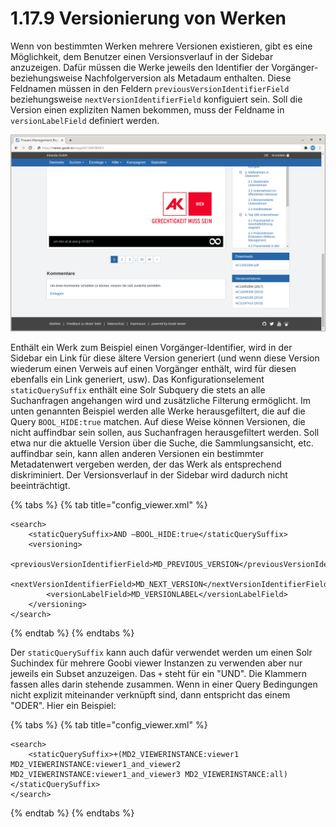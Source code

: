 # 1.17.9 Versionierung von Werken

Wenn von bestimmten Werken mehrere Versionen existieren, gibt es eine Möglichkeit, dem Benutzer einen Versionsverlauf in der Sidebar anzuzeigen. Dafür müssen die Werke jeweils den Identifier der Vorgänger- beziehungsweise Nachfolgerversion als Metadaum enthalten. Diese Feldnamen müssen in den Feldern `previousVersionIdentifierField` beziehungsweise `nextVersionIdentifierField` konfiguiert sein. Soll die Version einen expliziten Namen bekommen, muss der Feldname in `versionLabelField` definiert werden.

![Die Versionshistorie wird in der Sidebar angezeigt](../../../.gitbook/assets/conf_1.17.9_and_1.30.png)

Enthält ein Werk zum Beispiel einen Vorgänger-Identifier, wird in der Sidebar ein Link für diese ältere Version generiert \(und wenn diese Version wiederum einen Verweis auf einen Vorgänger enthält, wird für diesen ebenfalls ein Link generiert, usw\). Das Konfigurationselement `staticQuerySuffix` enthält eine Solr Subquery die stets an alle Suchanfragen angehangen wird und zusätzliche Filterung ermöglicht. Im unten genannten Beispiel werden alle Werke herausgefiltert, die auf die Query `BOOL_HIDE:true` matchen. Auf diese Weise können Versionen, die nicht auffindbar sein sollen, aus Suchanfragen herausgefiltert werden. Soll etwa nur die aktuelle Version über die Suche, die Sammlungsansicht, etc. auffindbar sein, kann allen anderen Versionen ein bestimmter Metadatenwert vergeben werden, der das Werk als entsprechend diskriminiert. Der Versionsverlauf in der Sidebar wird dadurch nicht beeinträchtigt.

{% tabs %}
{% tab title="config\_viewer.xml" %}
```markup
<search>
    <staticQuerySuffix>AND –BOOL_HIDE:true</staticQuerySuffix>
    <versioning>
        <previousVersionIdentifierField>MD_PREVIOUS_VERSION</previousVersionIdentifierField>
        <nextVersionIdentifierField>MD_NEXT_VERSION</nextVersionIdentifierField>
        <versionLabelField>MD_VERSIONLABEL</versionLabelField>
    </versioning>
</search>
```
{% endtab %}
{% endtabs %}

Der `staticQuerySuffix` kann auch dafür verwendet werden um einen Solr Suchindex für mehrere Goobi viewer Instanzen zu verwenden aber nur jeweils ein Subset anzuzeigen. Das `+` steht für ein "UND". Die Klammern fassen alles darin stehende zusammen. Wenn in einer Query Bedingungen nicht explizit miteinander verknüpft sind, dann entspricht das einem "ODER". Hier ein Beispiel:

{% tabs %}
{% tab title="config\_viewer.xml" %}
```markup
<search>
    <staticQuerySuffix>+(MD2_VIEWERINSTANCE:viewer1 MD2_VIEWERINSTANCE:viewer1_and_viewer2 MD2_VIEWERINSTANCE:viewer1_and_viewer3 MD2_VIEWERINSTANCE:all)</staticQuerySuffix>
</search>
```
{% endtab %}
{% endtabs %}

